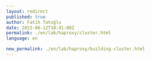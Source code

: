```yaml
---
layout: redirect
published: true
author: Fatih Tatoğlu
date: 2022-06-12T18:41:00Z
permalink: ./en/lab/haproxy/cluster.html
language: en

new_permalink: ./en/lab/haproxy/building-cluster.html
---
```


